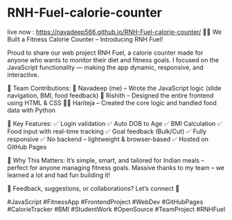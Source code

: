 # RNH-Fuel-calorie-counter
live now :  https://navadeep566.github.io/RNH-Fuel-calorie-counter/
💪🔥 We Built a Fitness Calorie Counter – Introducing RNH Fuel!

Proud to share our web project RNH Fuel, a calorie counter made for anyone who wants to monitor their diet and fitness goals.
I focused on the JavaScript functionality — making the app dynamic, responsive, and interactive.

👥 Team Contributions:
🧠 Navadeep (me) – Wrote the JavaScript logic (slide navigation, BMI, food feedback)
🎨 Rishith – Designed the entire frontend using HTML & CSS
👨‍💻 Hariteja – Created the core logic and handled food data with Python

🧩 Key Features:
✅ Login validation
✅ Auto DOB to Age
✅ BMI Calculation
✅ Food input with real-time tracking
✅ Goal feedback (Bulk/Cut)
✅ Fully responsive
✅ No backend – lightweight & browser-based
✅ Hosted on GitHub Pages

🧠 Why This Matters:
It’s simple, smart, and tailored for Indian meals – perfect for anyone managing fitness goals.
Massive thanks to my team – we learned a lot and had fun building it!

💬 Feedback, suggestions, or collaborations? Let’s connect 🙌

#JavaScript #FitnessApp #FrontendProject #WebDev #GitHubPages #CalorieTracker #BMI #StudentWork #OpenSource #TeamProject #RNHFuel
